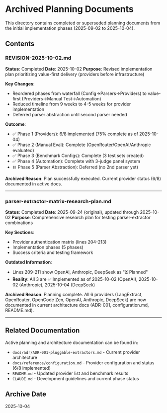 # Archived Planning Documents

This directory contains completed or superseded planning documents from the initial implementation phases (2025-09-02 to 2025-10-04).

## Contents

### REVISION-2025-10-02.md
**Status**: Completed
**Date**: 2025-10-02
**Purpose**: Revised implementation plan prioritizing value-first delivery (providers before infrastructure)

**Key Changes**:
- Reordered phases from waterfall (Config→Parsers→Providers) to value-first (Providers→Manual Test→Automation)
- Reduced timeline from 9 weeks to 4-5 weeks for provider implementation
- Deferred parser abstraction until second parser needed

**Outcome**:
- ✅ Phase 1 (Providers): 6/8 implemented (75% complete as of 2025-10-04)
- ✅ Phase 2 (Manual Eval): Complete (OpenRouter/OpenAI/Anthropic evaluated)
- ✅ Phase 3 (Benchmark Configs): Complete (3 test sets created)
- ✅ Phase 4 (Automation): Complete with 3-judge panel system
- ⏸️ Phase 5 (Parser Abstraction): Deferred (no 2nd parser yet)

**Archived Reason**: Plan successfully executed. Current provider status (6/8) documented in active docs.

---

### parser-extractor-matrix-research-plan.md
**Status**: Completed
**Date**: 2025-09-24 (original), updated through 2025-10-02
**Purpose**: Comprehensive research plan for testing parser-extractor combinations

**Key Sections**:
- Provider authentication matrix (lines 204-213)
- Implementation phases (5 phases)
- Success criteria and testing framework

**Outdated Information**:
- Lines 209-211 show OpenAI, Anthropic, DeepSeek as "⏳ Planned"
- **Reality**: All 3 are ✅ Implemented as of 2025-10-02 (OpenAI), 2025-10-02 (Anthropic), 2025-10-04 (DeepSeek)

**Archived Reason**: Planning complete. All 6 providers (LangExtract, OpenRouter, OpenCode Zen, OpenAI, Anthropic, DeepSeek) are now documented in current architecture docs (ADR-001, configuration.md, README.md).

---

## Related Documentation

Active planning and architecture documentation can be found in:
- `docs/adr/ADR-001-pluggable-extractors.md` - Current provider architecture
- `docs/reference/configuration.md` - Provider configuration and status (6/8 implemented)
- `README.md` - Updated provider list and benchmark results
- `CLAUDE.md` - Development guidelines and current phase status

## Archive Date
2025-10-04
